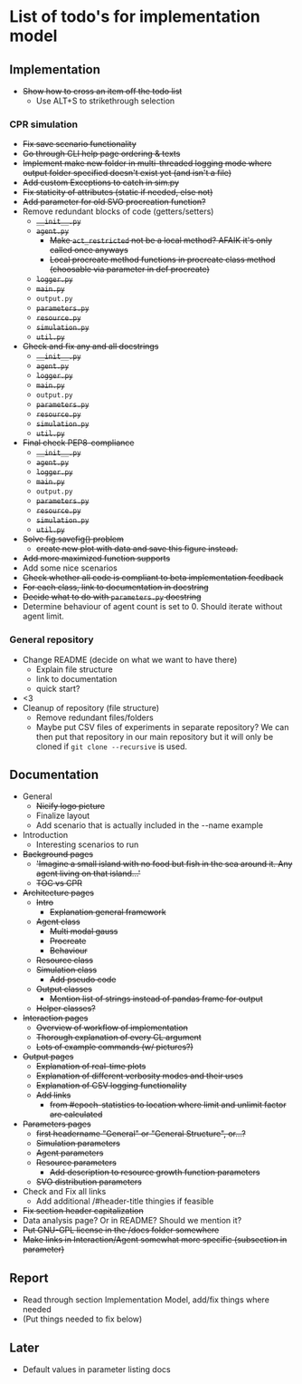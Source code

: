 # List of todo's for implementation model
## Implementation
* ~~Show how to cross an item off the todo list~~
  * Use ALT+S to strikethrough selection
### CPR simulation
* ~~Fix save scenario functionality~~
* ~~Go through CLI help page ordering & texts~~
* ~~Implement make new folder in multi-threaded logging mode where output folder specified doesn't exist yet (and isn't a file)~~
* ~~Add custom Exceptions to catch in sim.py~~
* ~~Fix staticity of attributes (static if needed, else not)~~
* ~~Add parameter for old SVO procreation function?~~
* Remove redundant blocks of code (getters/setters)
  * ~~```__init__.py```~~
  * ~~```agent.py```~~
    * ~~Make ```act_restricted``` not be a local method? AFAIK it's only called once anyways~~
    * ~~Local procreate method functions in procreate class method (choosable via parameter in def procreate)~~
  * ~~```logger.py```~~
  * ~~```main.py```~~
  * ```output.py```
  * ~~```parameters.py```~~
  * ~~```resource.py```~~
  * ~~```simulation.py```~~
  * ~~```util.py```~~
* ~~Check and fix any and all docstrings~~
  * ~~```__init__.py```~~
  * ~~```agent.py```~~
  * ~~```logger.py```~~
  * ~~```main.py```~~
  * ```output.py```
  * ~~```parameters.py```~~
  * ~~```resource.py```~~
  * ~~```simulation.py```~~
  * ~~```util.py```~~
* ~~Final check PEP8-compliance~~
  * ~~```__init__.py```~~
  * ~~```agent.py```~~
  * ~~```logger.py```~~
  * ~~```main.py```~~
  * ```output.py```
  * ~~```parameters.py```~~
  * ~~```resource.py```~~
  * ~~```simulation.py```~~
  * ~~```util.py```~~
* ~~Solve fig.savefig() problem~~
  * ~~create new plot with data and save this figure instead.~~
* ~~Add more maximized function supports~~
* Add some nice scenarios
* ~~Check whether all code is compliant to beta implementation feedback~~
* ~~For each class, link to documentation in docstring~~
* ~~Decide what to do with ```parameters.py``` docstring~~
* Determine behaviour of agent count is set to 0. Should iterate without agent limit.

### General repository
* Change README (decide on what we want to have there)
  * Explain file structure
  * link to documentation
  * quick start?
* <3
* Cleanup of repository (file structure)
  * Remove redundant files/folders
  * Maybe put CSV files of experiments in separate repository? We can then put that repository in our main repository but it will only be cloned if ```git clone --recursive``` is used. 
## Documentation
* General
  * ~~Nicify logo picture~~
  * Finalize layout
  * Add scenario that is actually included in the --name example
* Introduction
  * Interesting scenarios to run
* ~~Background pages~~
  * ~~'Imagine a small island with no food but fish in the sea around it. Any agent living on that island...'~~
  * ~~TOC vs CPR~~
* ~~Architecture pages~~
  * ~~Intro~~
    * ~~Explanation general framework~~
  * ~~Agent class~~
    * ~~Multi modal gauss~~
    * ~~Procreate~~
    * ~~Behaviour~~
  * ~~Resource class~~
  * ~~Simulation class~~
    * ~~Add pseudo code~~
  * ~~Output classes~~
    * ~~Mention list of strings instead of pandas frame for output~~
  * ~~Helper classes?~~
* ~~Interaction pages~~
  * ~~Overview of workflow of implementation~~
  * ~~Thorough explanation of every CL argument~~
  * ~~Lots of example commands (w/ pictures?)~~
* ~~Output pages~~
  * ~~Explanation of real-time plots~~
  * ~~Explanation of different verbosity modes and their uses~~
  * ~~Explanation of CSV logging functionality~~
  * ~~Add links~~
    * ~~from #epoch-statistics to location where limit and unlimit factor are calculated~~
* ~~Parameters pages~~
  * ~~first headername "General" or "General Structure", or...?~~
  * ~~Simulation parameters~~
  * ~~Agent parameters~~
  * ~~Resource parameters~~
    * ~~Add description to resource growth function parameters~~
  * ~~SVO distribution parameters~~
* Check and Fix all links
  * Add additional /#header-title thingies if feasible
* ~~Fix section header capitalization~~
* Data analysis page? Or in README? Should we mention it?
* ~~Put GNU-GPL license in the /docs folder somewhere~~
* ~~Make links in Interaction/Agent somewhat more specific (subsection in parameter)~~
## Report
* Read through section Implementation Model, add/fix things where needed
* (Put things needed to fix below)

## Later
* Default values in parameter listing docs